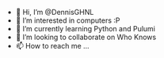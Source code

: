 - 👋 Hi, I’m @DennisGHNL
- 👀 I’m interested in computers :P
- 🌱 I’m currently learning Python and Pulumi
- 💞️ I’m looking to collaborate on Who Knows
- 📫 How to reach me ...

<!---
DennisGHNL/DennisGHNL is a ✨ special ✨ repository because its `README.md` (this file) appears on your GitHub profile.
You can click the Preview link to take a look at your changes.
--->
